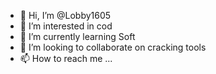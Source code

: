 - 👋 Hi, I’m @Lobby1605
- 👀 I’m interested in cod
- 🌱 I’m currently learning Soft
- 💞️ I’m looking to collaborate on cracking tools
- 📫 How to reach me ...

<!---
Lobby1605/Lobby1605 is a ✨ special ✨ repository because its `README.md` (this file) appears on your GitHub profile.
You can click the Preview link to take a look at your changes.
--->
